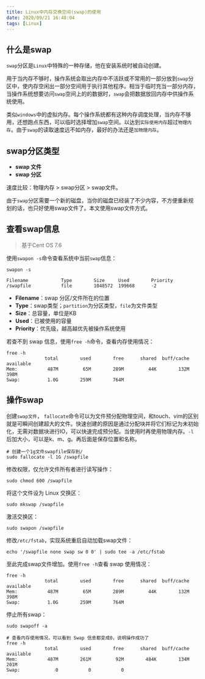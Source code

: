 ```yaml
---
title: Linux中内存交换空间(swap)的使用
date: 2020/09/21 16:48:04
tags: [Linux]
---
```


## 什么是swap
`swap`分区是`Linux`中特殊的一种存储，他在安装系统时被自动创建。  

用于当内存不够时，操作系统会取出内存中不活跃或不常用的一部分放到`swap`分区中，使内存空闲出一部分空间用于执行其他程序。相当于临时充当一部分内存，当操作系统想要访问`swap`空间上的的数据时，`swap`会把数据放回内存中供操作系统使用。

类似`windows`中的虚拟内存。每个操作系统都有这种内存调度处理，当内存不够用，还想跑点东西，可以临时选择增加`swap`空间。以达到`实际使用内存`超过`物理内存`。由于`swap`的读取速度远不如内存，最好的办法还是`加物理内存`。
## swap分区类型
 - **swap 文件**
 - **swap 分区**  

速度比较：物理内存 > swap分区 > swap文件。

由于`swap`分区需要一个新的磁盘，当你的磁盘已经装了不少内容，不方便重新规划的话，也只好使用swap文件了。本文使用swap文件方式。

## 查看swap信息
> 基于Cent OS 7.6 

 使用`swapon -s`命令查看系统中当前`swap`信息：  

```shell
swapon -s

Filename            Type        Size     Used        Priority
/swapfile           file        1048572  199668      -2
``` 
 - **Filename**：swap 分区/文件所在的位置
 - **Type**：swap类型；`partition`为分区类型，`file`为文件类型
 - **Size**：总容量，单位是KB
 - **Used**：已被使用的容量
 - **Priority**：优先级，越高越优先被操作系统使用
 
若查不到 swap 信息，使用`free -h`命令，查看内存使用情况：

```shell
free -h
              total        used        free      shared  buff/cache   available
Mem:           487M         65M        289M         44K        132M        398M
Swap:          1.0G        259M        764M
```
## 操作swap

创建`swap文件`， `fallocate`命令可以为文件预分配物理空间，和touch、vim的区别就是可瞬间创建超大的文件。快速创建的原因是通过分配块并将它们标记为未初始化，无需对数据块进行IO，可以快速完成预分配。当使用时再使用物理内存。`-l`后加大小，可以是k、m、g。再后面是保存位置和名称。
   
```shell
# 创建一个1g文件swapfile保存到/
sudo fallocate -l 1G /swapfile
``` 

修改权限，仅允许文件所有者进行读写操作：

```shell
sudo chmod 600 /swapfile
``` 
将这个文件设为 Linux 交换区：

```shell
sudo mkswap /swapfile
``` 
激活交换区：

```shell  
sudo swapon /swapfile
``` 
修改`/etc/fstab`，实现系统重启自动加载swap文件：  

```shell
echo '/swapfile none swap sw 0 0' | sudo tee -a /etc/fstab
```
至此完成swap文件增加。使用`free -h`查看 swap 使用情况：  

```shell
free -h
              total        used        free      shared  buff/cache   available
Mem:           487M         65M        289M         44K        132M        398M
Swap:          1.0G        259M        764M
```
停止所有swap：  

```shell
sudo swapoff -a

# 查看内存使用情况，可以看到 Swap 信息都变成0，说明操作成功了
free -h
              total        used        free      shared  buff/cache   available
Mem:           487M        261M         92M        484K        134M        201M
Swap:     	      0           0           0
```

